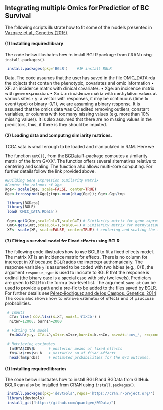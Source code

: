 ## Integrating multiple Omics for Prediction of BC Survival

The following scripts illustrate how to fit some of the models presented in [Vazquez et al., Genetics (2016)]().

#### (1) Installing required library

The code below illustrates how to install BGLR package from CRAN using `install.packages()`.

```R
 install.packages(pkg='BGLR')    #1# install BGLR
 ```   

Data. The code assumes that the user has saved in the file OMIC_DATA.rda the objects that contain the phenotypic, covariates and omic information
•	XF: an incidence matrix with clinical covariates.
•	Xge: an incidence matrix with gene expression. 
•	Xmt: an incidence matrix with methylation values at various sites
•	y: a vector with responses, it may be continuous (time to event type) or binary (0/1), we are assuming a binary response.
It is assumed that the omics data was QC edited removing outliers, constant variables, or columns with too many missing values (e.g. more than 10% missing values). It is also assumed that there are no missing values in the predictors, thus, if there is they should be imputed. 

#### (2) Loading data and computing similarity matrices.

 TCGA sata is small enough to be loaded and manipulated in RAM. Here we 
 
 The function `getG()`, from the [BGData](https://github.com/quantgen/BGData) R-package computes a similarity matrix of the form G=XX'. The function offers several alternatives relative to centering and scaling. The function also allows multi-core computing. For further details follow the link provided above.
 
 ```R 
 #Building Gene Expression Similarity Matrix
#Center the columns of Xge
 Xge<- scale(Xge, scale=FALSE, center=TRUE)
 Gge<-tcrossprod(Xge);tmp<-mean(diag(Gge)); Gge<-Gge/tmp
```
 
```R
 library(BGData)
 library(BGLR)
 load('OMIC_DATA.RData')
 
 Gge<-getG(Xge,scaleCol=T,scaleG=T) # Similarity matrix for gene expression.
 Gmt<-getG(Xmt,scaleCol=T,scaleG=T) # Similarity matrix for methylation. 
 XF<- scale(XF, scale=FALSE, center=TRUE) # centering and scaling the incidence matrix for fixed effects.
```

#### (3)  Fitting a survival model for Fixed effects using BGLR

The following code illustrates how to use BGLR to fit a fixed effects model. The matrix XF is an incidence matrix for effects. There is no column for intercept in XF because BGLR adds the intercept authomatically. The response variable `y` is assumed to be coded with two lables (e.g., 0/1), the argument `response_type` is used to indicate to BGLR that the response is ordinal (the binary case is a special case with only two levels). Predictors are given to BGLR in the form a two-level list. The argument `save_at` can be used to provide a path and a pre-fix to be added to the files saved by BGLR. For further details see [Pérez-Rodriguez and de los Campos, Genetics, 2014](http://www.genetics.org/content/genetics/198/2/483.full.pdf) The code also shows how to retrieve estimates of effects and of psuccess probabilities.

```R
 # Inputs
  ETA<-list( COV=list(X=XF, model='FIXED') )
  nIter=12000; burnIn=2000
 
 # Fitting the model
  fm=BGLR(y=y, ETA=LP,nIter=nIter,burnIn=burnIn, saveAt='cov_', response_type='ordinal')
 
 # Retrieving estimates
  fm$ETA$COV$b      # posterior means of fixed effects
  fm$ETA$COV$SD.b   # posteriro SD of fixed effects
  head(fm$probs)    # estimated probabilities for the 0/1 outcomes.
```

#### (1) Installing required libraries


The code below illustrates how to install BGLR and BGData from GitHub. BGLR can also be installed from CRAN using `install.packages()`.

```R
 install.packages(pkg='devtools',repos='https://cran.r-project.org/')    #1# install devtools
 library(devtools)                                                       #2# load the library
 install_git('https://github.com/quantgen/BGData/')                      #4# install BGLR from GitHub
```   
